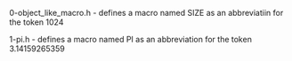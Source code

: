 0-object_like_macro.h - defines a macro named SIZE as an abbreviatiin for the token 1024

1-pi.h - defines a macro named PI as an abbreviation for the token 3.14159265359
